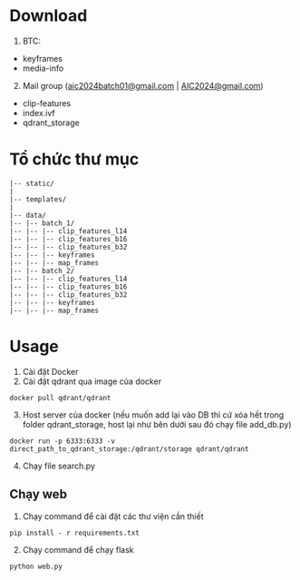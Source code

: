 # Download
1. BTC:
+ keyframes
+ media-info  
2. Mail group (aic2024batch01@gmail.com | AIC2024@gmail.com) 
+ clip-features
+ index.ivf
+ qdrant_storage

# Tổ chức thư mục
```
|-- static/ 
|
|-- templates/
|
|-- data/
|-- |-- batch_1/
|-- |-- |-- clip_features_l14
|-- |-- |-- clip_features_b16
|-- |-- |-- clip_features_b32
|-- |-- |-- keyframes
|-- |-- |-- map_frames
|-- |-- batch_2/
|-- |-- |-- clip_features_l14
|-- |-- |-- clip_features_b16
|-- |-- |-- clip_features_b32
|-- |-- |-- keyframes
|-- |-- |-- map_frames
```

# Usage
1. Cài đặt Docker
2. Cài đặt qdrant qua image của docker
```
docker pull qdrant/qdrant
```
3. Host server của docker  (nếu muốn add lại vào DB thì cứ xóa hết trong folder qdrant_storage, host lại như bên dưới sau đó chạy file add_db.py)
```
docker run -p 6333:6333 -v direct_path_to_qdrant_storage:/qdrant/storage qdrant/qdrant
```
4. Chạy file search.py 

## Chạy web
1. Chạy command để cài đặt các thư viện cần thiết
```
pip install - r requirements.txt
```
2. Chạy command để chạy flask
```
python web.py
```
